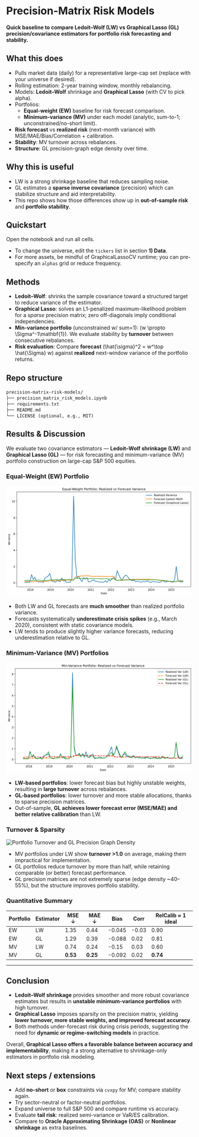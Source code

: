 # Precision-Matrix Risk Models

**Quick baseline to compare Ledoit–Wolf (LW) vs Graphical Lasso (GL) precision/covariance estimators for portfolio risk forecasting and stability.**

## What this does
- Pulls market data (daily) for a representative large-cap set (replace with your universe if desired).
- Rolling estimation: 2-year training window, monthly rebalancing.
- Models: **Ledoit–Wolf** shrinkage and **Graphical Lasso** (with CV to pick alpha).
- Portfolios:
  - **Equal-weight (EW)** baseline for risk forecast comparison.
  - **Minimum-variance (MV)** under each model (analytic, sum-to-1; unconstrained/no-short limit).
- **Risk forecast** vs **realized risk** (next-month variance) with MSE/MAE/Bias/Correlation + calibration.
- **Stability**: MV turnover across rebalances.
- **Structure**: GL precision-graph edge density over time.

## Why this is useful 
- LW is a strong shrinkage baseline that reduces sampling noise.
- GL estimates a **sparse inverse covariance** (precision) which can stabilize structure and aid interpretability.
- This repo shows how those differences show up in **out-of-sample risk** and **portfolio stability**.

## Quickstart
Open the notebook and run all cells.
- To change the universe, edit the `tickers` list in section **1) Data**.
- For more assets, be mindful of GraphicalLassoCV runtime; you can pre-specify an `alphas` grid or reduce frequency.

## Methods 
- **Ledoit–Wolf**: shrinks the sample covariance toward a structured target to reduce variance of the estimator.
- **Graphical Lasso**: solves an L1-penalized maximum-likelihood problem for a *sparse* precision matrix; zero off-diagonals imply conditional independencies.
- **Min-variance portfolio** (unconstrained w/ sum=1): \(w \propto \Sigma^-1\mathbf{1}\). We evaluate stability by **turnover** between consecutive rebalances.
- **Risk evaluation**: Compare **forecast** \(\hat{\sigma}^2 = w^\top \hat{\Sigma} w\) against **realized** next-window variance of the portfolio returns.

## Repo structure
```
precision-matrix-risk-models/
├── precision_matrix_risk_models.ipynb
├── requirements.txt
├── README.md
└── LICENSE (optional, e.g., MIT)
```
## Results & Discussion

We evaluate two covariance estimators — **Ledoit–Wolf shrinkage (LW)** and **Graphical Lasso (GL)** — for risk forecasting and minimum-variance (MV) portfolio construction on large-cap S&P 500 equities.

### Equal-Weight (EW) Portfolio
![EW Portfolio: Realized vs Forecast Variance](figures/ew_variance.png)

- Both LW and GL forecasts are **much smoother** than realized portfolio variance.  
- Forecasts systematically **underestimate crisis spikes** (e.g., March 2020), consistent with static covariance models.  
- LW tends to produce slightly higher variance forecasts, reducing underestimation relative to GL.  

### Minimum-Variance (MV) Portfolios
![MV Portfolios: Realized vs Forecast Variance](figures/mv_variance.png)

- **LW-based portfolios**: lower forecast bias but highly unstable weights, resulting in **large turnover** across rebalances.  
- **GL-based portfolios**: lower turnover and more stable allocations, thanks to sparse precision matrices.  
- Out-of-sample, **GL achieves lower forecast error (MSE/MAE) and better relative calibration** than LW.  

### Turnover & Sparsity
![Portfolio Turnover and GL Precision Graph Density](figures/turnover_density.png)

- MV portfolios under LW show **turnover >1.0** on average, making them impractical for implementation.  
- GL portfolios reduce turnover by more than half, while retaining comparable (or better) forecast performance.  
- GL precision matrices are not extremely sparse (edge density ~40–55%), but the structure improves portfolio stability.  

### Quantitative Summary
| Portfolio | Estimator | MSE ↓ | MAE ↓ | Bias | Corr | RelCalib ≈ 1 ideal |
|-----------|-----------|-------|-------|------|------|-------------------|
| EW        | LW        | 1.35  | 0.44  | -0.045 | -0.03 | 0.90 |
| EW        | GL        | 1.29  | 0.39  | -0.088 | 0.02  | 0.81 |
| MV        | LW        | 0.74  | 0.24  | -0.15  | 0.03  | 0.60 |
| MV        | GL        | **0.53** | **0.25** | -0.092 | 0.02  | **0.74** |

---

## Conclusion

- **Ledoit–Wolf shrinkage** provides smoother and more robust covariance estimates but results in **unstable minimum-variance portfolios** with high turnover.  
- **Graphical Lasso** imposes sparsity on the precision matrix, yielding **lower turnover, more stable weights, and improved forecast accuracy**.  
- Both methods under-forecast risk during crisis periods, suggesting the need for **dynamic or regime-switching models** in practice.  

Overall, **Graphical Lasso offers a favorable balance between accuracy and implementability**, making it a strong alternative to shrinkage-only estimators in portfolio risk modeling.

## Next steps / extensions
- Add **no-short** or **box** constraints via `cvxpy` for MV; compare stability again.
- Try sector-neutral or factor-neutral portfolios.
- Expand universe to full S&P 500 and compare runtime vs accuracy.
- Evaluate **tail risk**: realized semi-variance or VaR/ES calibration.
- Compare to **Oracle Approximating Shrinkage (OAS)** or **Nonlinear shrinkage** as extra baselines.
